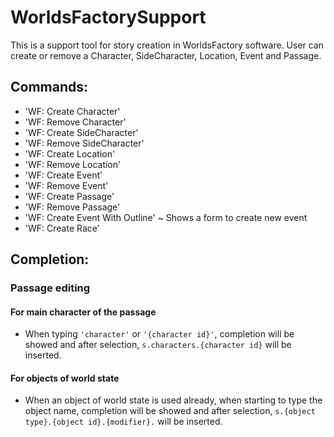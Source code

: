 # WorldsFactorySupport 

This is a support tool for story creation in WorldsFactory software. 
User can create or remove a Character, SideCharacter, Location, Event and Passage.

## Commands:

- 'WF: Create Character'
- 'WF: Remove Character'
- 'WF: Create SideCharacter'
- 'WF: Remove SideCharacter'
- 'WF: Create Location'
- 'WF: Remove Location'
- 'WF: Create Event'
- 'WF: Remove Event'
- 'WF: Create Passage'
- 'WF: Remove Passage'
- 'WF: Create Event With Outline' ~ Shows a form to create new event
- 'WF: Create Race'
## Completion:

### Passage editing

#### For main character of the passage

- When typing `'character'` or `'{character id}'`, completion will be showed and after selection, `s.characters.{character id}` will be inserted. 

#### For objects of world state

- When an object of world state is used already, when starting to type the object name, completion will be showed and after selection, `s.{object type}.{object id}.{modifier}.` will be inserted.